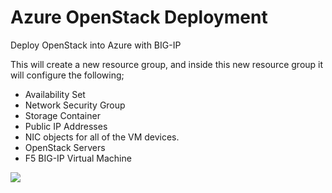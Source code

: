 # Azure OpenStack Deployment
Deploy OpenStack into Azure with BIG-IP 

This will create a new resource group, and inside this new resource group it will configure the following;

* Availability Set
* Network Security Group
* Storage Container
* Public IP Addresses
* NIC objects for all of the VM devices.
* OpenStack Servers
* F5 BIG-IP Virtual Machine




<a href="https://portal.azure.com/#create/Microsoft.Template/uri/https%3A%2F%2Fraw.githubusercontent.com%2Ftstanley93%2FOpenStack%2Fmaster%2FOpenStack%2Fazuredeploy.json" target="_blank">
    <img src="http://azuredeploy.net/deploybutton.png"/>
</a>



